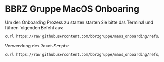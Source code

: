 # BBRZ Gruppe MacOS Onboaring

Um den Onboarding Prozess zu starten starten Sie bitte das Terminal und führen folgenden Befehl aus:

```bash
curl https://raw.githubusercontent.com/bbrzgruppe/maos_onboarding/refs/heads/main/start-maconboard.sh | sudo bash
```

Verwendung des Reset-Scripts:

```bash
curl https://raw.githubusercontent.com/bbrzgruppe/maos_onboarding/refs/heads/main/check_reset.sh | sudo bash
```
